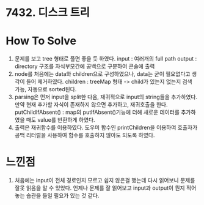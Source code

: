 # 7432. 디스크 트리

# How To Solve

1) 문제를 보고 tree 형태로 풀면 좋을 듯 하였다. 
   input : 여러개의 full path 
   output : directory 구조를 자식부모간에 공백으로 구분하여 콘솔에 출력
2) node를 처음에는 data와 children으로 구성하였으나, data는 굳이 필요없다고 생각이 들어 제거하였다.
   children : treeMap 형태 -> child가 있는지 없는지 검색 가능, 자동으로 sorted된다.
3) parsing은 먼저 input을 split한 다음, 재귀적으로 input의 string들을 추가하였다.
   만약 현재 추가할 자식이 존재하지 않으면 추가하고, 재귀호출을 한다.
   putChildIfAbsent() : map의 putIfAbsent()기능에 더해 새로운 데이터를 추가하였을 때도 value를 반환하게 하였다.
4) 출력은 재귀함수를 이용하였다. 도우미 함수인 printChildren을 이용하여 호출자가 공백 리터럴을 사용하여 함수를 호출하지 않아도 되도록 하였다.

# 느낀점

1) 처음에는 input이 전체 경로인지 모르고 쉽지 않은걸 했는데 다시 읽어보니 문제를 잘못 읽음을 알 수 있었다.
   언제나 문제를 잘 읽어보고 input과 output이 뭔지 적어놓는 습관을 들일 필요가 있는 것 같다.